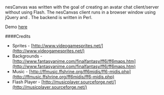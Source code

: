 nesCanvas was written with the goal of creating an avatar chat client/server without using Flash. The nesCanvas client runs in a browser window using jQuery and <canvas>. The backend is written in Perl.

Demo [here](http://cortexture.net/nescanvas/)

####Credits
- Sprites - [http://www.videogamesprites.net/](http://www.videogamesprites.net/)
- Backgrounds - [http://www.fantasyanime.com/finalfantasy/ff6/ff6maps.htm](http://www.fantasyanime.com/finalfantasy/ff6/ff6maps.htm)
- Music - [http://ffmusic.ffshrine.org/ff6midis/ff6-midis.php](http://ffmusic.ffshrine.org/ff6midis/ff6-midis.php)
- Flash Player - [http://musicplayer.sourceforge.net/](http://musicplayer.sourceforge.net/)